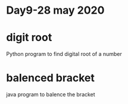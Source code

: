 # Day9-28 may 2020

# digit root
  Python program to find digital root of a number
  
# balenced bracket
   java program to balence the bracket
